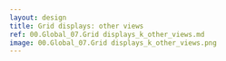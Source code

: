 ```yaml
---
layout: design
title: Grid displays: other views
ref: 00.Global_07.Grid displays_k_other_views.md
image: 00.Global_07.Grid displays_k_other_views.png
---
```

